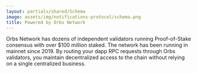 ```yaml
---
layout: partials/shared/Schema
image: assets/img/notifications-protocol/schema.png
title: Powered by Orbs Network
---
```


Orbs Network has dozens of independent validators running Proof-of-Stake consensus with over $100 million staked. The network has been running in mainnet since 2019. By routing your dapp RPC requests through Orbs validators, you maintain decentralized access to the chain without relying on a single centralized business.
